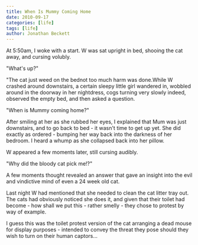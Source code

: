 ```yaml
---
title: When Is Mummy Coming Home
date: 2010-09-17
categories: [life]
tags: [life]
author: Jonathan Beckett
---
```


At 5:50am, I woke with a start. W was sat upright in bed, shooing the cat away, and cursing volubly.

"What's up?"

"The cat just weed on the bednot too much harm was done.While W crashed around downstairs, a certain sleepy little girl wandered in, wobbled around in the doorway in her nightdress, cogs turning very slowly indeed, observed the empty bed, and then asked a question.

"When is Mummy coming home?"

After smiling at her as she rubbed her eyes, I explained that Mum was just downstairs, and to go back to bed - it wasn't time to get up yet. She did exactly as ordered - bumping her way back into the darkness of her bedroom. I heard a whump as she collapsed back into her pillow.

W appeared a few moments later, still cursing audibly.

"Why did the bloody cat pick me!?"

A few moments thought revealed an answer that gave an insight into the evil and vindictive mind of even a 24 week old cat.

Last night W had mentioned that she needed to clean the cat litter tray out. The cats had obviously noticed she does it, and given that their toilet had become - how shall we put this - rather smelly - they chose to protest by way of example.

I guess this was the toilet protest version of the cat arranging a dead mouse for display purposes - intended to convey the threat they pose should they wish to turn on their human captors...